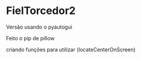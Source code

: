 # FielTorcedor2
Versão usando o pyautogui

Feito o pip de pillow

criando funções para utilizar (locateCenterOnScreen)
